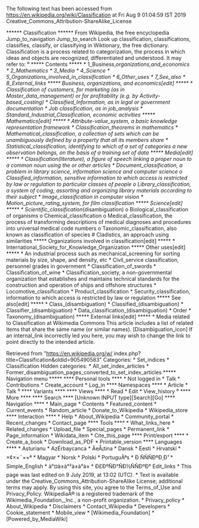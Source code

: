 The following text has been accessed from https://en.wikipedia.org/wiki/Classification at Fri Aug 9 01:04:59 IST 2019
Creative_Commons_Attribution-ShareAlike_License




















****** Classification ******
From Wikipedia, the free encyclopedia
Jump_to_navigation Jump_to_search
 Look up classification, classifications, classifies, classify, or classifying
 in Wiktionary, the free dictionary.
Classification is a process related to categorization, the process in which
ideas and objects are recognized, differentiated and understood.
It may refer to:
⁰
***** Contents *****
    * 1_Business,_organizations,_and_economics
    * 2_Mathematics
    * 3_Media
    * 4_Science
    * 5_Organizations_involved_in_classification
    * 6_Other_uses
    * 7_See_also
    * 8_External_links
***** Business, organizations, and economics[edit] *****
    * Classification of customers, for marketing (as in Master_data_management)
      or for profitability (e.g. by Activity-based_costing)
    * Classified_Information, as in legal or government documentation
    * Job classification, as in job_analysis
    * Standard_Industrial_Classification, economic activities
***** Mathematics[edit] *****
    * Attribute-value_system, a basic knowledge representation framework
    * Classification_theorems in mathematics
    * Mathematical_classification, a collection of sets which can be
      unambiguously defined by a property that all its members share
    * Statistical_classification, identifying to which of a set of categories a
      new observation belongs, on the basis of a training set of data
***** Media[edit] *****
    * Classification_(literature), a figure of speech linking a proper noun to
      a common noun using the or other articles
    * Document_classification, a problem in library science, information
      science and computer science
          o Classified_information, sensitive information to which access is
            restricted by law or regulation to particular classes of people
          o Library_classification, a system of coding, assorting and
            organizing library materials according to their subject
    * Image_classification in computer vision
    * Motion_picture_rating_system, for film classification
***** Science[edit] *****
    * Scientific_classification_(disambiguation)
          o Biological_classification of organisms
          o Chemical_classification
          o Medical_classification, the process of transforming descriptions of
            medical diagnoses and procedures into universal medical code
            numbers
          o Taxonomic_classification, also known as classification of species
                # Cladistics, an approach using similarities
***** Organizations involved in classification[edit] *****
    * International_Society_for_Knowledge_Organization
***** Other uses[edit] *****
    * An industrial process such as mechanical_screening for sorting materials
      by size, shape, and density, etc
    * Civil_service classification, personnel grades in government
    * Classification_of_swords
    * Classification_of_wine
    * Classification_society, a non-governmental organization that establishes
      and maintains technical standards for the construction and operation of
      ships and offshore structures
    * Locomotive_classification
    * Product_classification
    * Security_classification, information to which access is restricted by law
      or regulation
***** See also[edit] *****
    * Class_(disambiguation)
    * Classified_(disambiguation)
    * Classifier_(disambiguation)
    * Data_classification_(disambiguation)
    * Order
    * Taxonomy_(disambiguation)
***** External links[edit] *****
    *  Media related to Classification at Wikimedia Commons
                      This article includes a list of related items that share
                      the same name (or similar names).
[Disambiguation_icon] If an internal_link incorrectly led you here, you may
                      wish to change the link to point directly to the intended
                      article.

Retrieved from "https://en.wikipedia.org/w/
index.php?title=Classification&oldid=905490583"
Categories:
    * Set_indices
    * Classification
Hidden categories:
    * All_set_index_articles
    * Former_disambiguation_pages_converted_to_set_index_articles
***** Navigation menu *****
**** Personal tools ****
    * Not logged in
    * Talk
    * Contributions
    * Create_account
    * Log_in
**** Namespaces ****
    * Article
    * Talk
⁰
**** Variants ****
**** Views ****
    * Read
    * Edit
    * View_history
⁰
**** More ****
**** Search ****
[Unknown INPUT type][Search][Go]
**** Navigation ****
    * Main_page
    * Contents
    * Featured_content
    * Current_events
    * Random_article
    * Donate_to_Wikipedia
    * Wikipedia_store
**** Interaction ****
    * Help
    * About_Wikipedia
    * Community_portal
    * Recent_changes
    * Contact_page
**** Tools ****
    * What_links_here
    * Related_changes
    * Upload_file
    * Special_pages
    * Permanent_link
    * Page_information
    * Wikidata_item
    * Cite_this_page
**** Print/export ****
    * Create_a_book
    * Download_as_PDF
    * Printable_version
**** Languages ****
    * Asturianu
    * AzÉrbaycanca
    * ÄeÅ¡tina
    * Dansk
    * Eesti
    * Hrvatski
    * ×¢××¨××ª
    * Magyar
    * Norsk
    * Polski
    * PortuguÃªs
    * Ð ÑÑÑÐºÐ¸Ð¹
    * Simple_English
    * à°¤à±à°²à±à°à±
    * Ð£ÐºÑÐ°ÑÐ½ÑÑÐºÐ°
Edit_links
    * This page was last edited on 9 July 2019, at 13:02 (UTC).
    * Text is available under the Creative_Commons_Attribution-ShareAlike
      License; additional terms may apply. By using this site, you agree to the
      Terms_of_Use and Privacy_Policy. WikipediaÂ® is a registered trademark of
      the Wikimedia_Foundation,_Inc., a non-profit organization.
    * Privacy_policy
    * About_Wikipedia
    * Disclaimers
    * Contact_Wikipedia
    * Developers
    * Cookie_statement
    * Mobile_view
    * [Wikimedia_Foundation]
    * [Powered_by_MediaWiki]
